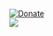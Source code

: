 [![Donate](https://img.shields.io/badge/Donate-PayPal-green.svg)](https://www.paypal.com/donate?hosted_button_id=JF5BEQE3YQGH2)   
![](https://komarev.com/ghpvc/?username=Purfview&base=9050)
